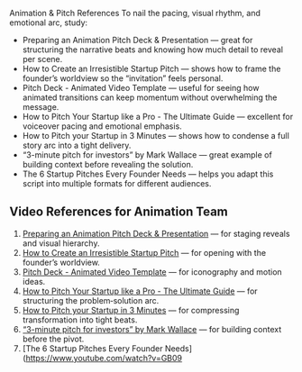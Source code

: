 Animation & Pitch References
To nail the pacing, visual rhythm, and emotional arc, study:  
- Preparing an Animation Pitch Deck & Presentation — great for structuring the narrative beats and knowing how much detail to reveal per scene.  
- How to Create an Irresistible Startup Pitch — shows how to frame the founder’s worldview so the “invitation” feels personal.  
- Pitch Deck - Animated Video Template — useful for seeing how animated transitions can keep momentum without overwhelming the message.  
- How to Pitch Your Startup like a Pro - The Ultimate Guide — excellent for voiceover pacing and emotional emphasis.  
- How to Pitch your Startup in 3 Minutes — shows how to condense a full story arc into a tight delivery.  
- “3-minute pitch for investors” by Mark Wallace — great example of building context before revealing the solution.  
- The 6 Startup Pitches Every Founder Needs — helps you adapt this script into multiple formats for different audiences.

 ## Video References for Animation Team
1. [Preparing an Animation Pitch Deck & Presentation](https://www.youtube.com/watch?v=HVC8G6Cn9xg) — for staging reveals and visual hierarchy.  
2. [How to Create an Irresistible Startup Pitch](https://www.youtube.com/watch?v=sFzkjG05zsc) — for opening with the founder’s worldview.  
3. [Pitch Deck - Animated Video Template](https://www.youtube.com/watch?v=UdKkfuYCAjA) — for iconography and motion ideas.  
4. [How to Pitch Your Startup like a Pro - The Ultimate Guide](https://www.youtube.com/watch?v=gzOmkNVFnJI) — for structuring the problem‑solution arc.  
5. [How to Pitch your Startup in 3 Minutes](https://www.youtube.com/watch?v=XWRtG_PDRik) — for compressing transformation into tight beats.  
6. [“3-minute pitch for investors” by Mark Wallace](https://www.youtube.com/watch?v=G1uoOt9rokA) — for building context before the pivot.  
7. [The 6 Startup Pitches Every Founder Needs](https://www.youtube.com/watch?v=GB09